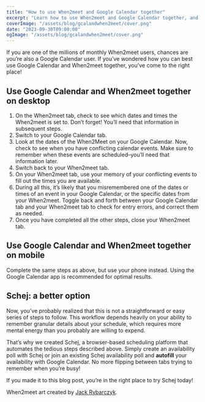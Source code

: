 ```yaml
---
title: "How to use When2meet and Google Calendar together"
excerpt: "Learn how to use When2meet and Google Calendar together, and discover that there may be a different, better way to handle group scheduling."
coverImage: "/assets/blog/gcalandwhen2meet/cover.png"
date: "2023-09-30T09:00:00"
ogImage: "/assets/blog/gcalandwhen2meet/cover.png"
---
```


If you are one of the millions of monthly When2meet users, chances are you’re also a Google Calendar user. If you’ve wondered how you can best use Google Calendar and When2meet together, you’ve come to the right place! 


## Use Google Calendar and When2meet together on desktop



1. On the When2meet tab, check to see which dates and times the When2meet is set to. Don’t forget! You’ll need that information in subsequent steps.
2. Switch to your Google Calendar tab.
3. Look at the dates of the When2Meet on your Google Calendar. Now, check to see when you have conflicting calendar events. Make sure to remember when these events are scheduled–you’ll need that information later.
4. Switch back to your When2meet tab.
5. On your When2meet tab, use your memory of your conflicting events to fill out the times you are available. 
6. During all this, it’s likely that you misremembered one of the dates or times of an event in your Google Calendar, or the specific dates from your When2meet. Toggle back and forth between your Google Calendar tab and your When2meet tab to check for entry errors, and correct them as needed.
7. Once you have completed all the other steps, close your When2meet tab.


## Use Google Calendar and When2meet together on mobile

Complete the same steps as above, but use your phone instead. Using the Google Calendar app is recommended for optimal results.  


## Schej: a better option

Now, you’ve probably realized that this is not a straightforward or easy series of steps to follow. This workflow depends heavily on your ability to remember granular details about your schedule, which requires more mental energy than you probably are willing to expend. 

That’s why we created Schej, a browser-based scheduling platform that automates the tedious steps described above. Simply create an availability poll with Schej or join an existing Schej availability poll and **autofill** your availability with Google Calendar. No more flipping between tabs trying to remember when you’re busy!

If you made it to this blog post, you’re in the right place to try Schej today!


When2meet art created by [Jack Rybarczyk](https://www.jackrybarczyk.com/blogposts/when2meet.html).
